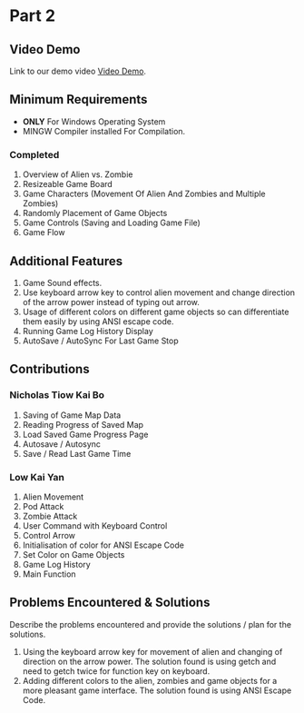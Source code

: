 # Part 2

## Video Demo

Link to our demo video [Video Demo](https://youtu.be/kB-EhNpGuqU).

## Minimum Requirements
- **ONLY** For Windows Operating System
- MINGW Compiler installed For Compilation.

### Completed

1. Overview of Alien vs. Zombie
2. Resizeable Game Board
3. Game Characters (Movement Of Alien And Zombies and Multiple Zombies)
6. Randomly Placement of Game Objects 
7. Game Controls (Saving and Loading Game File)
8. Game Flow

## Additional Features

1. Game Sound effects.
2. Use keyboard arrow key to control alien movement and change direction of the arrow power instead of typing out arrow.
3. Usage of different colors on different game objects so can differentiate them easily by using ANSI escape code.
4. Running Game Log History Display
5. AutoSave / AutoSync For Last Game Stop

## Contributions

### Nicholas Tiow Kai Bo

1. Saving of Game Map Data 
2. Reading Progress of Saved Map
3. Load Saved Game Progress Page
4. Autosave / Autosync
5. Save / Read Last Game Time

### Low Kai Yan

1. Alien Movement
2. Pod Attack
3. Zombie Attack
4. User Command with Keyboard Control
5. Control Arrow 
6. Initialisation of color for ANSI Escape Code
7. Set Color on Game Objects
8. Game Log History 
9. Main Function 

## Problems Encountered & Solutions

Describe the problems encountered and provide the solutions / plan for the solutions.
1. Using the keyboard arrow key for movement of alien and changing of direction on the arrow power. The solution found is using getch and need to getch twice for function key on keyboard.
2. Adding different colors to the alien, zombies and game objects for a more pleasant game interface. The solution found is using ANSI Escape Code.
